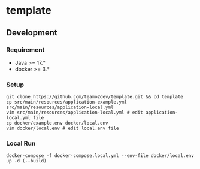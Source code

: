 # template

## Development

### Requirement

- Java >= 17.*
- docker >= 3.*

### Setup

```
git clone https://github.com/teamo2dev/template.git && cd template
cp src/main/resources/application-example.yml src/main/resources/application-local.yml
vim src/main/resources/application-local.yml # edit application-local.yml file
cp docker/example.env docker/local.env
vim docker/local.env # edit local.env file
```

### Local Run

```
docker-compose -f docker-compose.local.yml --env-file docker/local.env up -d (--build)
```
